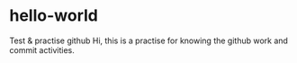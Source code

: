 # hello-world
Test &amp; practise github 
Hi, this is a practise for knowing the github work and commit activities. 
